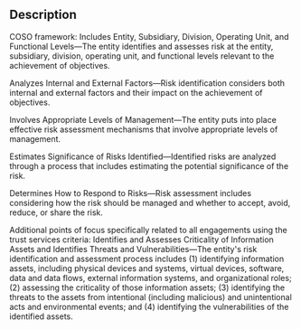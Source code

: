 ## Description

COSO framework:
Includes Entity, Subsidiary, Division, Operating Unit, and Functional Levels—The entity identifies and assesses risk at the entity, subsidiary, division, operating unit, and functional levels relevant to the achievement of objectives.

Analyzes Internal and External Factors—Risk identification considers both internal and external factors and their impact on the achievement of objectives.

Involves Appropriate Levels of Management—The entity puts into place effective risk assessment mechanisms that involve appropriate levels of management.

Estimates Significance of Risks Identified—Identified risks are analyzed through a process that includes estimating the potential significance of the risk.

Determines How to Respond to Risks—Risk assessment includes considering how the risk should be managed and whether to accept, avoid, reduce, or share the risk.

Additional points of focus specifically related to all engagements using the trust services criteria:
Identifies and Assesses Criticality of Information Assets and Identifies Threats and Vulnerabilities—The entity's risk identification and assessment process includes (1) identifying information assets, including physical devices and systems, virtual devices, software, data and data flows, external information systems, and organizational roles; (2) assessing the criticality of those information assets; (3) identifying the threats to the assets from intentional (including malicious) and unintentional acts and environmental events; and (4) identifying the vulnerabilities of the identified assets.